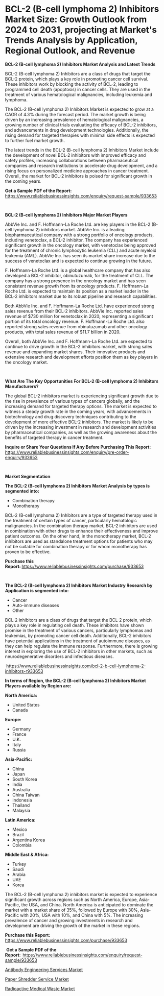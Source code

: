 <p><h1>BCL-2 (B-cell lymphoma 2) Inhibitors Market Size: Growth Outlook from 2024 to 2031, projecting at Market's Trends Analysis by Application, Regional Outlook, and Revenue</h1></p><p><strong>BCL-2 (B-cell lymphoma 2) Inhibitors Market Analysis and Latest Trends</strong></p>
<p><p>BCL-2 (B-cell lymphoma 2) Inhibitors are a class of drugs that target the BCL-2 protein, which plays a key role in promoting cancer cell survival. These inhibitors work by blocking the activity of BCL-2, leading to programmed cell death (apoptosis) in cancer cells. They are used in the treatment of various hematological malignancies, including leukemia and lymphoma.</p><p>The BCL-2 (B-cell lymphoma 2) Inhibitors Market is expected to grow at a CAGR of 4.3% during the forecast period. The market growth is being driven by an increasing prevalence of hematological malignancies, a growing number of clinical trials evaluating the efficacy of BCL-2 inhibitors, and advancements in drug development technologies. Additionally, the rising demand for targeted therapies with minimal side effects is expected to further fuel market growth.</p><p>The latest trends in the BCL-2 (B-cell lymphoma 2) Inhibitors Market include the development of novel BCL-2 inhibitors with improved efficacy and safety profiles, increasing collaborations between pharmaceutical companies and research institutions to accelerate drug development, and a rising focus on personalized medicine approaches in cancer treatment. Overall, the market for BCL-2 inhibitors is poised for significant growth in the coming years.</p></p>
<p><strong>Get a Sample PDF of the Report:&nbsp;</strong> <a href="https://www.reliablebusinessinsights.com/enquiry/request-sample/933653">https://www.reliablebusinessinsights.com/enquiry/request-sample/933653</a></p>
<p>&nbsp;</p>
<p><strong>BCL-2 (B-cell lymphoma 2) Inhibitors Major Market Players</strong></p>
<p><p>AbbVie Inc. and F. Hoffmann-La Roche Ltd. are key players in the BCL-2 (B-cell lymphoma 2) inhibitors market. AbbVie Inc. is a leading biopharmaceutical company with a strong portfolio of oncology products, including venetoclax, a BCL-2 inhibitor. The company has experienced significant growth in the oncology market, with venetoclax being approved for the treatment of chronic lymphocytic leukemia (CLL) and acute myeloid leukemia (AML). AbbVie Inc. has seen its market share increase due to the success of venetoclax and is expected to continue growing in the future.</p><p>F. Hoffmann-La Roche Ltd. is a global healthcare company that has also developed a BCL-2 inhibitor, obinutuzumab, for the treatment of CLL. The company has a strong presence in the oncology market and has seen consistent revenue growth from its oncology products. F. Hoffmann-La Roche Ltd. is expected to maintain its position as a market leader in the BCL-2 inhibitors market due to its robust pipeline and research capabilities.</p><p>Both AbbVie Inc. and F. Hoffmann-La Roche Ltd. have experienced strong sales revenue from their BCL-2 inhibitors. AbbVie Inc. reported sales revenue of $730 million for venetoclax in 2020, representing a significant portion of its total oncology revenue. F. Hoffmann-La Roche Ltd. also reported strong sales revenue from obinutuzumab and other oncology products, with total sales revenue of $11.7 billion in 2020.</p><p>Overall, both AbbVie Inc. and F. Hoffmann-La Roche Ltd. are expected to continue to drive growth in the BCL-2 inhibitors market, with strong sales revenue and expanding market shares. Their innovative products and extensive research and development efforts position them as key players in the oncology market.</p></p>
<p>&nbsp;</p>
<p><strong>What Are The Key Opportunities For BCL-2 (B-cell lymphoma 2) Inhibitors Manufacturers?</strong></p>
<p><p>The global BCL-2 inhibitors market is experiencing significant growth due to the rise in prevalence of various types of cancers globally, and the increasing demand for targeted therapy options. The market is expected to witness a steady growth rate in the coming years, with advancements in biotechnology and drug discovery techniques contributing to the development of more effective BCL-2 inhibitors. The market is likely to be driven by the increasing investment in research and development activities by pharmaceutical companies, as well as the growing awareness about the benefits of targeted therapy in cancer treatment.</p></p>
<p><strong>Inquire or Share Your Questions If Any Before Purchasing This Report:</strong> <a href="https://www.reliablebusinessinsights.com/enquiry/pre-order-enquiry/933653">https://www.reliablebusinessinsights.com/enquiry/pre-order-enquiry/933653</a></p>
<p>&nbsp;</p>
<p><strong>Market Segmentation</strong></p>
<p><strong>The BCL-2 (B-cell lymphoma 2) Inhibitors Market Analysis by types is segmented into:</strong></p>
<p><ul><li>Combination therapy</li><li>Monotherapy</li></ul></p>
<p><p>BCL-2 (B-cell lymphoma 2) Inhibitors are a type of targeted therapy used in the treatment of certain types of cancer, particularly hematologic malignancies. In the combination therapy market, BCL-2 inhibitors are used in combination with other drugs to enhance their effectiveness and improve patient outcomes. On the other hand, in the monotherapy market, BCL-2 inhibitors are used as standalone treatment options for patients who may not be suitable for combination therapy or for whom monotherapy has proven to be effective.</p></p>
<p><strong>Purchase this Report:&nbsp;</strong><a href="https://www.reliablebusinessinsights.com/purchase/933653">https://www.reliablebusinessinsights.com/purchase/933653</a></p>
<p>&nbsp;</p>
<p><strong>The BCL-2 (B-cell lymphoma 2) Inhibitors Market Industry Research by Application is segmented into:</strong></p>
<p><ul><li>Cancer</li><li>Auto-immune diseases</li><li>Other</li></ul></p>
<p><p>BCL-2 inhibitors are a class of drugs that target the BCL-2 protein, which plays a key role in regulating cell death. These inhibitors have shown promise in the treatment of various cancers, particularly lymphomas and leukemias, by promoting cancer cell death. Additionally, BCL-2 inhibitors have potential applications in the treatment of autoimmune diseases, as they can help regulate the immune response. Furthermore, there is growing interest in exploring the use of BCL-2 inhibitors in other markets, such as neurodegenerative disorders and infectious diseases.</p></p>
<p><a href="https://www.reliablebusinessinsights.com/bcl-2-b-cell-lymphoma-2-inhibitors-r933653">&nbsp;https://www.reliablebusinessinsights.com/bcl-2-b-cell-lymphoma-2-inhibitors-r933653</a></p>
<p><strong>In terms of Region, the BCL-2 (B-cell lymphoma 2) Inhibitors Market Players available by Region are:</strong></p>
<p>
    <p> <strong> North America: </strong>
        <ul>
            <li>United States</li>
            <li>Canada</li>
        </ul>
        </p> 
    <p> <strong> Europe: </strong>
        <ul>
            <li>Germany</li>
            <li>France</li>
            <li>U.K.</li>
            <li>Italy</li>
            <li>Russia</li>
        </ul>
        </p> 
    <p> <strong> Asia-Pacific: </strong>
        <ul>
            <li>China</li>
            <li>Japan</li>
            <li>South Korea</li>
            <li>India</li>
            <li>Australia</li>
            <li>China Taiwan</li>
            <li>Indonesia</li>
            <li>Thailand</li>
            <li>Malaysia</li>
        </ul>
        </p> 
    <p> <strong> Latin America: </strong>
        <ul>
            <li>Mexico</li>
            <li>Brazil</li>
            <li>Argentina Korea</li>
            <li>Colombia</li>
        </ul>
        </p> 
    <p> <strong> Middle East & Africa: </strong>
        <ul>
            <li>Turkey</li>
            <li>Saudi</li>
            <li>Arabia</li>
            <li>UAE</li>
            <li>Korea</li>
        </ul>
    </p>
    </p>
<p><p>The BCL-2 (B-cell lymphoma 2) inhibitors market is expected to experience significant growth across regions such as North America, Europe, Asia-Pacific, the USA, and China. North America is anticipated to dominate the market with a market share of 35%, followed by Europe with 30%, Asia-Pacific with 20%, USA with 10%, and China with 5%. The increasing prevalence of cancer and growing investments in research and development are driving the growth of the market in these regions.</p></p>
<p><strong>Purchase this Report: </strong><a href="https://www.reliablebusinessinsights.com/purchase/933653">https://www.reliablebusinessinsights.com/purchase/933653</a></p>
<p>&nbsp;<strong>Get a Sample PDF of the Report:&nbsp;&nbsp;</strong><a href="https://www.reliablebusinessinsights.com/enquiry/request-sample/933653">https://www.reliablebusinessinsights.com/enquiry/request-sample/933653</a></p>
<p><strong></strong></p>
<p><p><a href="https://github.com/KeeganBarrows2023/Market-Research-Report-List-2/blob/main/antibody-engineering-services-market.md">Antibody Engineering Services Market</a></p><p><a href="https://github.com/marlinacrngin/Market-Research-Report-List-1/blob/main/paper-shredder-service-market.md">Paper Shredder Service Market</a></p><p><a href="https://github.com/Alonsoolds3wq1d81czn8rbol/Market-Research-Report-List-3/blob/main/radioactive-medical-waste-market.md">Radioactive Medical Waste Market</a></p></p>